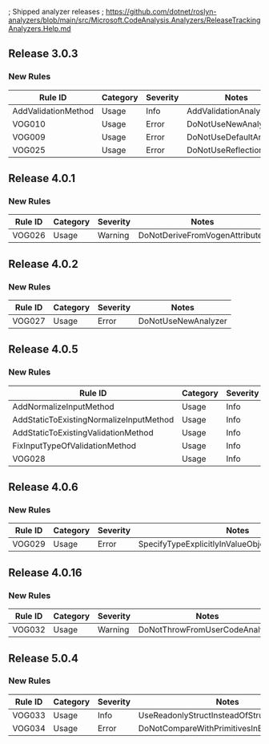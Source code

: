 ﻿; Shipped analyzer releases
; https://github.com/dotnet/roslyn-analyzers/blob/main/src/Microsoft.CodeAnalysis.Analyzers/ReleaseTrackingAnalyzers.Help.md

## Release 3.0.3

### New Rules

Rule ID | Category | Severity | Notes
--------|----------|----------|-------
AddValidationMethod | Usage | Info | AddValidationAnalyzer
VOG010 | Usage | Error | DoNotUseNewAnalyzer
VOG009 | Usage | Error | DoNotUseDefaultAnalyzer
VOG025 | Usage | Error | DoNotUseReflection

## Release 4.0.1

### New Rules

Rule ID | Category | Severity | Notes
--------|----------|----------|-------
VOG026 | Usage | Warning  | DoNotDeriveFromVogenAttributes

## Release 4.0.2

### New Rules

Rule ID | Category | Severity | Notes
--------|----------|----------|-------
VOG027 | Usage | Error | DoNotUseNewAnalyzer


## Release 4.0.5

### New Rules

Rule ID | Category | Severity | Notes
--------|----------|----------|-------
AddNormalizeInputMethod | Usage | Info | AddNormalizeInputAnalyzer
AddStaticToExistingNormalizeInputMethod | Usage | Info | AddNormalizeInputAnalyzer
AddStaticToExistingValidationMethod | Usage | Info | AddValidationAnalyzer
FixInputTypeOfValidationMethod | Usage | Info | ValidationMethodAnalyzer
VOG028 | Usage | Info | NormalizeInputMethodAnalyzer

## Release 4.0.6

### New Rules

Rule ID | Category | Severity | Notes
--------|----------|----------|-------
VOG029 | Usage | Error | SpecifyTypeExplicitlyInValueObjectAttributeAnalzyer

## Release 4.0.16

### New Rules

Rule ID | Category | Severity | Notes
--------|----------|----------|-------
VOG032 | Usage | Warning | DoNotThrowFromUserCodeAnalyzer

## Release 5.0.4

### New Rules

Rule ID | Category | Severity | Notes
--------|----------|----------|-------
VOG033 | Usage | Info | UseReadonlyStructInsteadOfStructAnalyzer
VOG034 | Usage | Error | DoNotCompareWithPrimitivesInEfCoreAnalyzer

